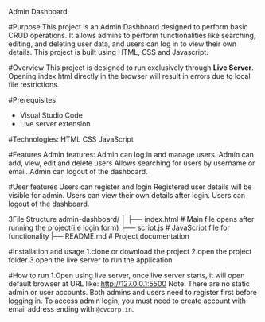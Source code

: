 Admin Dashboard

#Purpose
    This project is an Admin Dashboard designed to perform basic CRUD operations. It allows admins to perform functionalities like searching, editing, and deleting user data, and users can log in to view their own details. This project is built using HTML, CSS and Javascript.

#Overview
This project is designed to run exclusively through **Live Server**. Opening index.html directly in the browser will result in errors due to local file restrictions.

#Prerequisites
- Visual Studio Code
- Live server extension

#Technologies:
    HTML
    CSS
    JavaScript

#Features
Admin features:
    Admin can log in and manage users.
    Admin can add, view, edit and delete users
    Allows searching for users by username or email.
    Admin can logout of the dashboard.

#User features
    Users can register and login
    Registered user details will be visible for admin.
    Users can view their own details after login.
    Users can logout of the dashboard.

3File Structure
admin-dashboard/
│
├── index.html         # Main file opens after running the project(i.e login form)
├── script.js          # JavaScript file for functionality
|── README.md          # Project documentation

#Installation and usage
    1.clone or download the project
    2.open the project folder
    3.open the live server to run the application

#How to run
    1.Open using live server, once live server starts, it will open default browser at URL like: http://127.0.0.1:5500
    Note: There are no static admin or user accounts. Both admins and users need to register first before logging in.
    To access admin login, you must need to create account with email address ending with `@cvcorp.in`.






